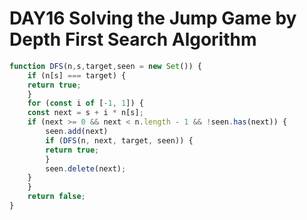 # DAY16 Solving the Jump Game by Depth First Search Algorithm
```js
function DFS(n,s,target,seen = new Set()) {
    if (n[s] === target) {
    return true;
    }
    for (const i of [-1, 1]) {
    const next = s + i * n[s];
    if (next >= 0 && next < n.length - 1 && !seen.has(next)) {
        seen.add(next)
        if (DFS(n, next, target, seen)) {
        return true;
        }
        seen.delete(next);
    }
    }
    return false;
}
```